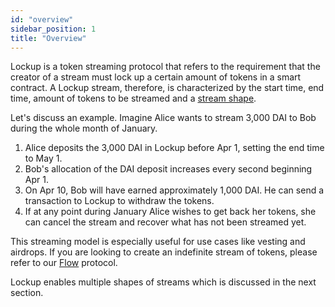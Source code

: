 ```yaml
---
id: "overview"
sidebar_position: 1
title: "Overview"
---
```


Lockup is a token streaming protocol that refers to the requirement that the creator of a stream must lock up a certain
amount of tokens in a smart contract. A Lockup stream, therefore, is characterized by the start time, end time, amount
of tokens to be streamed and a [stream shape](./02-stream-shapes.mdx).

Let's discuss an example. Imagine Alice wants to stream 3,000 DAI to Bob during the whole month of January.

1. Alice deposits the 3,000 DAI in Lockup before Apr 1, setting the end time to May 1.
2. Bob's allocation of the DAI deposit increases every second beginning Apr 1.
3. On Apr 10, Bob will have earned approximately 1,000 DAI. He can send a transaction to Lockup to withdraw the tokens.
4. If at any point during January Alice wishes to get back her tokens, she can cancel the stream and recover what has
   not been streamed yet.

This streaming model is especially useful for use cases like vesting and airdrops. If you are looking to create an
indefinite stream of tokens, please refer to our [Flow](../flow/overview) protocol.

Lockup enables multiple shapes of streams which is discussed in the next section.
